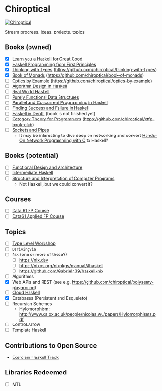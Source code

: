 # Chiroptical

[![Chiroptical](https://img.shields.io/badge/twitch.tv-chiroptical-purple?logo=twitch&style=for-the-badge)](https://twitch.tv/chiroptical)

Stream progress, ideas, projects, topics

## Books (owned)

- [x] [Learn you a Haskell for Great Good](http://learnyouahaskell.com/)
- [x] [Haskell Programming from First Principles](http://haskellbook.com/)
- [X] [Thinking with Types](https://leanpub.com/thinking-with-types/) (https://github.com/chiroptical/thinking-with-types)
- [X] [Book of Monads](https://www.amazon.com/Book-Monads-practice-applied-problems-ebook/dp/B07JNZHYLT) (https://github.com/chiroptical/book-of-monads)
- [ ] [Optics by Example](https://leanpub.com/optics-by-example) (https://github.com/chiroptical/optics-by-example)
- [ ] [Algorithm Design in Haskell](https://www.cambridge.org/core/books/algorithm-design-with-haskell/824BE0319E3762CE8BA5B1D91EEA3F52#)
- [ ] [Real World Haskell](http://book.realworldhaskell.org/)
- [ ] [Purely Functional Data Structures](https://www.amazon.com/Purely-Functional-Data-Structures-Okasaki/dp/0521663504)
- [ ] [Parallel and Concurrent Programming in Haskell](https://simonmar.github.io/pages/pcph.html)
- [ ] [Finding Success and Failure in Haskell](https://leanpub.com/finding-success-in-haskell)
- [ ] [Haskell in Depth](https://www.manning.com/books/haskell-in-depth) (book is not finished yet)
- [ ] [Category Theory for Programmers](https://github.com/hmemcpy/milewski-ctfp-pdf) (https://github.com/chiroptical/ctfp-book-club)
- [ ] [Sockets and Pipes](https://leanpub.com/sockets-and-pipes)
  - It may be interesting to dive deep on networking and convert [Hands-On Network Programming with C](https://www.packtpub.com/networking-and-servers/hands-network-programming-c) to Haskell?

## Books (potential)

- [ ] [Functional Design and Architecture](https://leanpub.com/functional-design-and-architecture)
- [ ] [Intermediate Haskell](https://intermediatehaskell.com/)
- [ ] [Structure and Interpretation of Computer Programs](https://github.com/sarabander/sicp-pdf)
  - Not Haskell, but we could convert it?

## Courses

- [ ] [Data 61 FP Course](https://github.com/data61/fp-course)
- [ ] [Data61 Applied FP Course](https://github.com/qfpl/applied-fp-course)

## Topics

- [ ] [Type Level Workshop](https://github.com/tdietert/types-as-specifications)
- [ ] `DerivingVia`
- [ ] Nix (one or more of these?)
  - [ ] https://nix.dev
  - [ ] https://nixos.org/nixpkgs/manual/#haskell
  - [ ] https://github.com/Gabriel439/haskell-nix
- [ ] Algorithms
- [X] Web APIs and REST (see e.g. https://github.com/chiroptical/polysemy-playground)
- [ ] [Cloud Haskell](http://haskell-distributed.github.io/)
- [X] Databases (Persistent and Esqueleto)
- [ ] Recursion Schemes
  - Hylomorphism: http://www.cs.ox.ac.uk/people/nicolas.wu/papers/Hylomorphisms.pdf
- [ ] Control.Arrow
- [ ] Template Haskell

## Contributions to Open Source

- [Exercism Haskell Track](https://github.com/exercism/haskell/pulls?utf8=%E2%9C%93&q=is%3Apr+author%3Abarrymoo)

## Libraries Redeemed

- [ ] MTL
